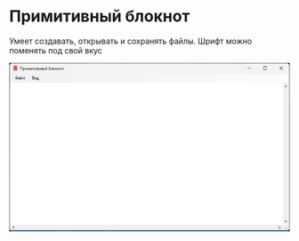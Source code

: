 # Примитивный блокнот

Умеет создавать, открывать и сохранять файлы. Шрифт можно поменять под свой вкус

![screenshot](screenshot.png)
